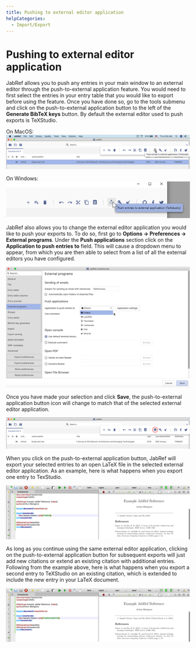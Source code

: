 ```yaml
---
title: Pushing to external editor application
helpCategories:
  - Import/Export
---
```


# Pushing to external editor application

JabRef allows you to push any entries in your main window to an external editor through the push-to-external application feature. You would need to first select the entries in your entry table that you would like to export before using the feature. Once you have done so, go to the tools submenu and click on the push-to-external application button to the left of the **Generate BibTeX keys** button. By default the external editor used to push exports is TeXStudio.

On MacOS:  
![Push to External MacOS](../../.gitbook/assets/push-external-button-macos%20%282%29%20%282%29%20%282%29%20%282%29%20%282%29%20%282%29%20%282%29%20%282%29.png)

On Windows:  
![Push to External Windows](../../.gitbook/assets/push-external-button-windows%20%282%29%20%282%29%20%282%29%20%282%29%20%281%29.png)

JabRef also allows you to change the external editor application you would like to push your exports to. To do so, first go to **Options → Preferences → External programs**. Under the **Push applications** section click on the **Application to push entries to** field. This will cause a dropdown menu to appear, from which you are then able to select from a list of all the external editors you have configured.

![Select External Application](../../.gitbook/assets/during-application-selection%20%282%29%20%282%29%20%282%29%20%282%29%20%282%29%20%282%29%20%282%29%20%282%29%20%284%29.png)

Once you have made your selection and click **Save**, the push-to-external application button icon will change to match that of the selected external editor application.

![New Application After Select](../../.gitbook/assets/after-application-selection%20%282%29%20%282%29%20%282%29%20%282%29%20%282%29%20%282%29%20%282%29%20%282%29%20%282%29.png)

When you click on the push-to-external application button, JabRef will export your selected entries to an open LaTeX file in the selected external editor application. As an example, here is what happens when you export one entry to TexStudio.

![Initial Push to External Export](../../.gitbook/assets/initial-push-export%20%282%29%20%282%29%20%282%29%20%282%29%20%282%29%20%282%29%20%282%29%20%282%29.png)

As long as you continue using the same external editor application, clicking on the push-to-external application button for subsequent exports will just add new citations or extend an existing citation with additional entries. Following from the example above, here is what happens when you export a second entry to TeXStudio on an existing citation, which is extended to include the new entry in your LaTeX document.

![Subsequent Push to External Export](../../.gitbook/assets/subsequent-push-export%20%282%29%20%282%29%20%282%29%20%282%29%20%282%29%20%282%29%20%282%29%20%282%29%20%283%29.png)

